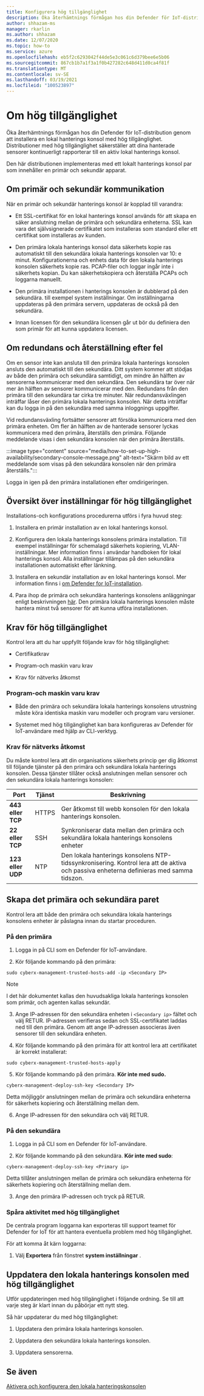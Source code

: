 ```yaml
---
title: Konfigurera hög tillgänglighet
description: Öka återhämtnings förmågan hos din Defender för IoT-distribution genom att installera en lokal hanterings konsol med hög tillgänglighet. Distributioner med hög tillgänglighet säkerställer att dina hanterade sensorer kontinuerligt rapporterar till en aktiv lokal hanterings konsol.
author: shhazam-ms
manager: rkarlin
ms.author: shhazam
ms.date: 12/07/2020
ms.topic: how-to
ms.service: azure
ms.openlocfilehash: eb5f2c6293042f44de5e3c061c6d379bee6e5b06
ms.sourcegitcommit: 867cb1b7a1f3a1f0b427282c648d411d0ca4f81f
ms.translationtype: MT
ms.contentlocale: sv-SE
ms.lasthandoff: 03/19/2021
ms.locfileid: "100523897"
---
```

# <a name="about-high-availability"></a>Om hög tillgänglighet

Öka återhämtnings förmågan hos din Defender för IoT-distribution genom att installera en lokal hanterings konsol med hög tillgänglighet. Distributioner med hög tillgänglighet säkerställer att dina hanterade sensorer kontinuerligt rapporterar till en aktiv lokal hanterings konsol.

Den här distributionen implementeras med ett lokalt hanterings konsol par som innehåller en primär och sekundär apparat.

## <a name="about-primary-and-secondary-communication"></a>Om primär och sekundär kommunikation

När en primär och sekundär hanterings konsol är kopplad till varandra:

- Ett SSL-certifikat för en lokal hanterings konsol används för att skapa en säker anslutning mellan de primära och sekundära enheterna. SSL kan vara det självsignerade certifikatet som installeras som standard eller ett certifikat som installeras av kunden.

- Den primära lokala hanterings konsol data säkerhets kopie ras automatiskt till den sekundära lokala hanterings konsolen var 10: e minut. Konfigurationerna och enhets data för den lokala hanterings konsolen säkerhets kopie ras. PCAP-filer och loggar ingår inte i säkerhets kopian. Du kan säkerhetskopiera och återställa PCAPs och loggarna manuellt.

- Den primära installationen i hanterings konsolen är dubblerad på den sekundära. till exempel system inställningar. Om inställningarna uppdateras på den primära servern, uppdateras de också på den sekundära.

- Innan licensen för den sekundära licensen går ut bör du definiera den som primär för att kunna uppdatera licensen.

## <a name="about-failover-and-failback"></a>Om redundans och återställning efter fel

Om en sensor inte kan ansluta till den primära lokala hanterings konsolen ansluts den automatiskt till den sekundära. Ditt system kommer att stödjas av både den primära och sekundära samtidigt, om mindre än hälften av sensorerna kommunicerar med den sekundära. Den sekundära tar över när mer än hälften av sensorer kommunicerar med den. Redundans från den primära till den sekundära tar cirka tre minuter. När redundansväxlingen inträffar låser den primära lokala hanterings konsolen. När detta inträffar kan du logga in på den sekundära med samma inloggnings uppgifter.

Vid redundansväxling fortsätter sensorer att försöka kommunicera med den primära enheten. Om fler än hälften av de hanterade sensorer lyckas kommunicera med den primära, återställs den primära. Följande meddelande visas i den sekundära konsolen när den primära återställs.

:::image type="content" source="media/how-to-set-up-high-availability/secondary-console-message.png" alt-text="Skärm bild av ett meddelande som visas på den sekundära konsolen när den primära återställs.":::

Logga in igen på den primära installationen efter omdirigeringen.

## <a name="high-availability-setup-overview"></a>Översikt över inställningar för hög tillgänglighet

Installations-och konfigurations procedurerna utförs i fyra huvud steg:

1. Installera en primär installation av en lokal hanterings konsol. 

2. Konfigurera den lokala hanterings konsolens primära installation. Till exempel inställningar för schemalagd säkerhets kopiering, VLAN-inställningar. Mer information finns i användar handboken för lokal hanterings konsol. Alla inställningar tillämpas på den sekundära installationen automatiskt efter länkning.

3. Installera en sekundär installation av en lokal hanterings konsol. Mer information finns i [om Defender for IoT-installation](how-to-install-software.md).

4. Para ihop de primära och sekundära hanterings konsolens anläggningar enligt beskrivningen [här](https://infrascale.secure.force.com/pkb/articles/Support_Article/How-to-access-your-Appliance-Management-Console). Den primära lokala hanterings konsolen måste hantera minst två sensorer för att kunna utföra installationen.

## <a name="high-availability-requirements"></a>Krav för hög tillgänglighet

Kontrol lera att du har uppfyllt följande krav för hög tillgänglighet:

- Certifikatkrav

- Program-och maskin varu krav

- Krav för nätverks åtkomst

### <a name="software-and-hardware-requirements"></a>Program-och maskin varu krav

- Både den primära och sekundära lokala hanterings konsolens utrustning måste köra identiska maskin varu modeller och program varu versioner.

- Systemet med hög tillgänglighet kan bara konfigureras av Defender för IoT-användare med hjälp av CLI-verktyg.

### <a name="network-access-requirements"></a>Krav för nätverks åtkomst

Du måste kontrol lera att din organisations säkerhets princip ger dig åtkomst till följande tjänster på den primära och sekundära lokala hanterings konsolen. Dessa tjänster tillåter också anslutningen mellan sensorer och den sekundära lokala hanterings konsolen:

|Port|Tjänst|Beskrivning|
|----|-------|-----------|
|**443 eller TCP**|HTTPS|Ger åtkomst till webb konsolen för den lokala hanterings konsolen.|
|**22 eller TCP**|SSH|Synkroniserar data mellan den primära och sekundära lokala hanterings konsolens enheter|
|**123 eller UDP**|NTP| Den lokala hanterings konsolens NTP-tidssynkronisering. Kontrol lera att de aktiva och passiva enheterna definieras med samma tidszon.|

## <a name="create-the-primary-and-secondary-pair"></a>Skapa det primära och sekundära paret

Kontrol lera att både den primära och sekundära lokala hanterings konsolens enheter är påslagna innan du startar proceduren.  

### <a name="on-the-primary"></a>På den primära

1. Logga in på CLI som en Defender för IoT-användare.

2. Kör följande kommando på den primära:

```azurecli-interactive
sudo cyberx-management-trusted-hosts-add -ip <Secondary IP>
```

>[!NOTE]
>I det här dokumentet kallas den huvudsakliga lokala hanterings konsolen som primär, och agenten kallas sekundär.

3. Ange IP-adressen för den sekundära enheten i ```<Secondary ip>``` fältet och välj RETUR. IP-adressen verifieras sedan och SSL-certifikatet laddas ned till den primära. Genom att ange IP-adressen associeras även sensorer till den sekundära enheten.

4. Kör följande kommando på den primära för att kontrol lera att certifikatet är korrekt installerat:

```azurecli-interactive
sudo cyberx-management-trusted-hosts-apply
```

5. Kör följande kommando på den primära. **Kör inte med sudo.**

```azurecli-interactive
cyberx-management-deploy-ssh-key <Secondary IP>
```

Detta möjliggör anslutningen mellan de primära och sekundära enheterna för säkerhets kopiering och återställning mellan dem.

6. Ange IP-adressen för den sekundära och välj RETUR.

### <a name="on-the-secondary"></a>På den sekundära

1. Logga in på CLI som en Defender för IoT-användare.

2. Kör följande kommando på den sekundära. **Kör inte med sudo**:

```azurecli-interactive
cyberx-management-deploy-ssh-key <Primary ip>
```

Detta tillåter anslutningen mellan de primära och sekundära enheterna för säkerhets kopiering och återställning mellan dem.

3. Ange den primära IP-adressen och tryck på RETUR.

### <a name="track-high-availability-activity"></a>Spåra aktivitet med hög tillgänglighet

De centrala program loggarna kan exporteras till support teamet för Defender for IoT för att hantera eventuella problem med hög tillgänglighet.  

För att komma åt kärn loggarna:

1. Välj **Exportera** från fönstret **system inställningar** .

## <a name="update-the-on-premises-management-console-with-high-availability"></a>Uppdatera den lokala hanterings konsolen med hög tillgänglighet

Utför uppdateringen med hög tillgänglighet i följande ordning. Se till att varje steg är klart innan du påbörjar ett nytt steg.

Så här uppdaterar du med hög tillgänglighet:

1. Uppdatera den primära lokala hanterings konsolen.

2. Uppdatera den sekundära lokala hanterings konsolen.

3. Uppdatera sensorerna.

## <a name="see-also"></a>Se även

[Aktivera och konfigurera den lokala hanteringskonsolen](how-to-activate-and-set-up-your-on-premises-management-console.md)